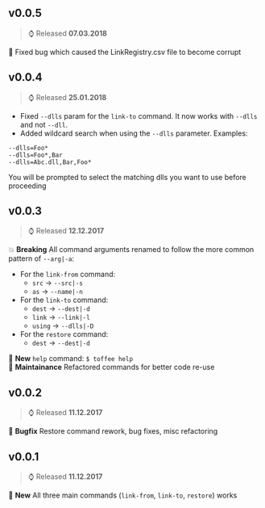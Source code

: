 ## v0.0.5
> :watch: Released **07.03.2018**

:bug: Fixed bug which caused the LinkRegistry.csv file to become corrupt

## v0.0.4
> :watch: Released **25.01.2018**

- Fixed `--dlls` param for the `link-to` command. It now works with `--dlls` and not `--dll`.
- Added wildcard search when using the `--dlls` parameter. Examples:
```
--dlls=Foo*
--dlls=Foo*,Bar
--dlls=Abc.dll,Bar,Foo*
```
You will be prompted to select the matching dlls you want to use before proceeding

## v0.0.3
> :watch: Released **12.12.2017**

:boom: **Breaking** All command arguments renamed to follow the more common pattern of `--arg|-a`:  
  - For the `link-from` command:  
    - `src` -> `--src|-s`  
    - `as` -> `--name|-n`  
  - For the `link-to` command:  
    - `dest` -> `--dest|-d`  
    - `link` -> `--link|-l`  
    - `using` -> `--dlls|-D`  
  - For the `restore` command:  
    - `dest` -> `--dest|-d`  

:tada: **New** `help` command: `$ toffee help`  
:construction: **Maintainance** Refactored commands for better code re-use

## v0.0.2
> :watch: Released **11.12.2017**

:bug: **Bugfix** Restore command rework, bug fixes, misc refactoring

## v0.0.1
> :watch: Released **11.12.2017**

:tada: **New** All three main commands (`link-from`, `link-to`, `restore`) works
